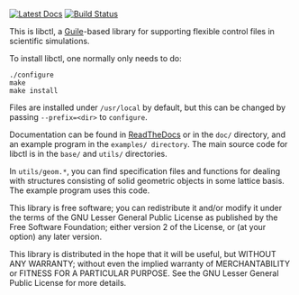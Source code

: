 [![Latest Docs](https://readthedocs.org/projects/pip/badge/?version=latest)](http://libctl.readthedocs.io/en/latest/)
[![Build Status](https://travis-ci.org/stevengj/libctl.svg?branch=master)](https://travis-ci.org/stevengj/libctl)

This is libctl, a [Guile](http://www.gnu.org/software/guile/)-based library for supporting flexible control
files in scientific simulations.

To install libctl, one normally only needs to do:

    ./configure
    make
    make install

Files are installed under `/usr/local` by default, but this can be
changed by passing `--prefix=<dir>` to `configure`.

Documentation can be found in [ReadTheDocs](https://libctl.readthedocs.io) or in the `doc/` directory, and an example
program in the `examples/ directory`.  The main source code for libctl
is in the `base/` and `utils/` directories.

In `utils/geom.*`, you can find specification files and functions for
dealing with structures consisting of solid geometric objects in some
lattice basis.  The example program uses this code.

This library is free software; you can redistribute it and/or
modify it under the terms of the GNU Lesser General Public
License as published by the Free Software Foundation; either
version 2 of the License, or (at your option) any later version.

This library is distributed in the hope that it will be useful,
but WITHOUT ANY WARRANTY; without even the implied warranty of
MERCHANTABILITY or FITNESS FOR A PARTICULAR PURPOSE.  See the GNU
Lesser General Public License for more details.
